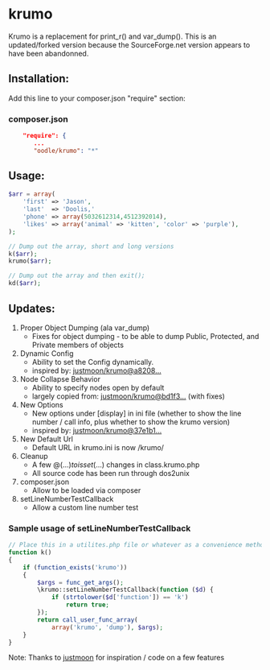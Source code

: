 krumo
=====

Krumo is a replacement for print_r() and var_dump(). This is an updated/forked version
because the SourceForge.net version appears to have been abandonned.

Installation:
-------------
Add this line to your composer.json "require" section:

### composer.json
```json
    "require": {
       ...
       "oodle/krumo": "*"
```

Usage:
------
```php
$arr = array(
	'first' => 'Jason',
	'last'  => 'Doolis,'
	'phone' => array(5032612314,4512392014),
	'likes' => array('animal' => 'kitten', 'color' => 'purple'),
);

// Dump out the array, short and long versions
k($arr); 
krumo($arr);

// Dump out the array and then exit();
kd($arr); 
```

Updates:
--------

1. Proper Object Dumping (ala var_dump)
   * Fixes for object dumping - to be able to dump Public, Protected, and Private members of objects
1. Dynamic Config
   * Ability to set the Config dynamically.
   * inspired by: [justmoon/krumo@a8208...](https://github.com/justmoon/krumo/commit/a82082d52f9dd348510175b508d5b2c73d69d7ad)
1. Node Collapse Behavior
   * Ability to specify nodes open by default
   * largely copied from: [justmoon/krumo@bd1f3...](https://github.com/justmoon/krumo/commit/bd1f3efd476122b5d6c79e881b6f1017c8771713) (with fixes)
1. New Options
   * New options under [display] in ini file (whether to show the line number / call info, plus whether to show the krumo version)
   * inspired by: [justmoon/krumo@37e1b1...](https://github.com/justmoon/krumo/commit/37e1b1c07ca0266baad699565314b11b80410df2)
1. New Default Url
   * Default URL in krumo.ini is now /krumo/
1. Cleanup
   * A few @($...) to isset($...) changes in class.krumo.php
   * All source code has been run through dos2unix
1. composer.json
   * Allow to be loaded via composer
1. setLineNumberTestCallback
   * Allow a custom line number test

### Sample usage of setLineNumberTestCallback
```php
// Place this in a utilites.php file or whatever as a convenience method for calling krumo(...)
function k()
{
    if (function_exists('krumo'))
    {
        $args = func_get_args();
        \krumo::setLineNumberTestCallback(function ($d) {
            if (strtolower($d['function']) == 'k')
                return true;
        });
        return call_user_func_array(
            array('krumo', 'dump'), $args);
    }
}
```

Note: Thanks to [justmoon](https://github.com/justmoon/krumo) for inspiration / code on a few features

